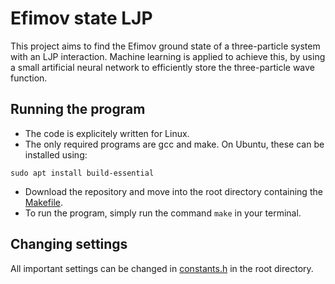 # Efimov state LJP
This project aims to find the Efimov ground state of a three-particle system with an LJP interaction. Machine learning is applied to achieve this, by using a small artificial neural network to efficiently store the three-particle wave function. 

## Running the program
- The code is explicitely written for Linux.
- The only required programs are gcc and make. On Ubuntu, these can be installed using:
```console
sudo apt install build-essential
```
- Download the repository and move into the root directory containing the [Makefile](Makefile).
- To run the program, simply run the command ```make``` in your terminal.

## Changing settings
All important settings can be changed in [constants.h](constants.h) in the root directory. 
